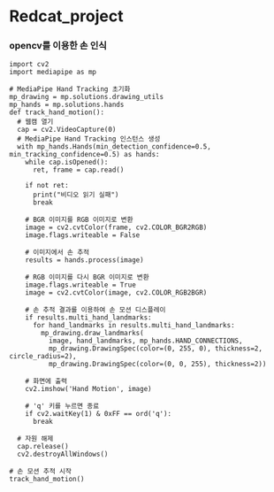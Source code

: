 # Redcat_project
### opencv를 이용한 손 인식
    import cv2
    import mediapipe as mp

    # MediaPipe Hand Tracking 초기화
    mp_drawing = mp.solutions.drawing_utils
    mp_hands = mp.solutions.hands
    def track_hand_motion():
      # 웹캠 열기    
      cap = cv2.VideoCapture(0)
      # MediaPipe Hand Tracking 인스턴스 생성
      with mp_hands.Hands(min_detection_confidence=0.5, min_tracking_confidence=0.5) as hands:
        while cap.isOpened():
          ret, frame = cap.read()
      
        if not ret:
          print("비디오 읽기 실패")
          break
      
        # BGR 이미지를 RGB 이미지로 변환           
        image = cv2.cvtColor(frame, cv2.COLOR_BGR2RGB)
        image.flags.writeable = False
      
        # 이미지에서 손 추적            
        results = hands.process(image)
      
        # RGB 이미지를 다시 BGR 이미지로 변환            
        image.flags.writeable = True
        image = cv2.cvtColor(image, cv2.COLOR_RGB2BGR)
      
        # 손 추적 결과를 이용하여 손 모션 디스플레이            
        if results.multi_hand_landmarks:
          for hand_landmarks in results.multi_hand_landmarks:
            mp_drawing.draw_landmarks(
              image, hand_landmarks, mp_hands.HAND_CONNECTIONS,
              mp_drawing.DrawingSpec(color=(0, 255, 0), thickness=2, circle_radius=2),
              mp_drawing.DrawingSpec(color=(0, 0, 255), thickness=2))
          
        # 화면에 출력            
        cv2.imshow('Hand Motion', image)
      
        # 'q' 키를 누르면 종료            
        if cv2.waitKey(1) & 0xFF == ord('q'):
          break 
      
      # 자원 해제    
      cap.release()
      cv2.destroyAllWindows()
    
    # 손 모션 추적 시작
    track_hand_motion()
